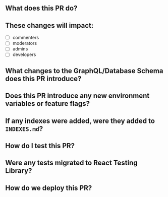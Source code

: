 <!--

Thank you for submitting a pull request! Please note that by contributing to
Coral, you agree to our Code of Conduct: http://code-of-conduct.voxmedia.com/

Before submitting your Pull Request (or PR), please verify that:

* [ ] Your code is up-to-date with the base branch
* [ ] You've successfully run `npm run test` locally

Refer to CONTRIBUTING.MD for more details.

  https://github.com/coralproject/talk/blob/main/CONTRIBUTING.md

-->

## What does this PR do?

<!--

In this section, you should be describing what other Github issues or tickets
that this PR is designed to addressed.

Any related Github issue should be linked by adding its URL to this section.

-->

## These changes will impact:

- [ ] commenters
- [ ] moderators
- [ ] admins
- [ ] developers

## What changes to the GraphQL/Database Schema does this PR introduce?

<!--

In this section, you should describe any changes to be made to the GraphQL
schema file (located https://github.com/coralproject/talk/blob/main/server/src/core/server/graph/schema/schema.graphql) or any
database model (located as types in the https://github.com/coralproject/talk/tree/main/server/src/core/server/models directory).

If no changes were added to the GraphQL/Database Schema as a part of this PR,
simply write "None".

-->

## Does this PR introduce any new environment variables or feature flags?

<!--

In this section, note any new environment variables or feature flags introduced. Ensure you add them to internal documentation when your PR is merged.

-->

## If any indexes were added, were they added to `INDEXES.md`?

<!--

In this section, check the `INDEXES.md` at the root of the repo and make sure you have added and commited any index changes necessary for this PR to be deployed. If you added any entries, indicate `Yes`in this section and list the index entries you added here.

-->

## How do I test this PR?

<!--

In this section, you should be describing any manual testing that can be used to
verify features introduced or bugs fixed in this PR.

 -->

## Were any tests migrated to React Testing Library?

<!--
In this section, you should list the paths to and test names of any tests that were migrated to RTL.

 -->

## How do we deploy this PR?

<!--

In this section, you should be describing any actions that will need to be taken upon deploy ex. purging caches, setting feature flags

 -->
